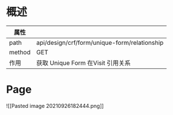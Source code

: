 # 概述
| 属性 | |
| -- | -- |
| path | api/design/crf/form/unique-form/relationship|
| method | GET |
| 作用| 获取 Unique Form 在Visit 引用关系 |



# Page
![[Pasted image 20210926182444.png]]